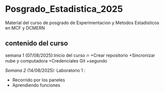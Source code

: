 # Posgrado_Estadistica_2025
Material del curso de posgrado de Experimentacion y Metodos Estadisticos en MCF y DCMERN
## contenido del curso

semana 1 (07/08/2025):Inicio del curso :fire:
 +Crear repositorio
 +Sincronizar nube y computadora
 +Credenciales Git
 +segundo
 
 *Semana 2* (14/08/2025): Laboratorio 1 :
 + Recorrido por los paneles
 + Aprendiendo funciones